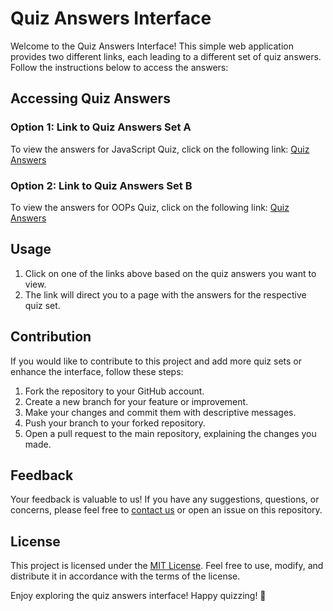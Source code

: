 # Quiz Answers Interface

Welcome to the Quiz Answers Interface! This simple web application provides two different links, each leading to a different set of quiz answers. Follow the instructions below to access the answers:

## Accessing Quiz Answers

### Option 1: Link to Quiz Answers Set A

To view the answers for JavaScript Quiz, click on the following link:
[Quiz Answers](https://github.com/praTeek271/Linkedin_Assesment-Quiz_Answers/blob/main/javascripts.md)

### Option 2: Link to Quiz Answers Set B

To view the answers for OOPs Quiz, click on the following link:
[Quiz Answers](https://github.com/praTeek271/Linkedin_Assesment-Quiz_Answers/blob/main/(OOPs)%20object%20oriented%20programming.md)

## Usage

1. Click on one of the links above based on the quiz answers you want to view.
2. The link will direct you to a page with the answers for the respective quiz set.

## Contribution

If you would like to contribute to this project and add more quiz sets or enhance the interface, follow these steps:

1. Fork the repository to your GitHub account.
2. Create a new branch for your feature or improvement.
3. Make your changes and commit them with descriptive messages.
4. Push your branch to your forked repository.
5. Open a pull request to the main repository, explaining the changes you made.

## Feedback

Your feedback is valuable to us! If you have any suggestions, questions, or concerns, please feel free to [contact us](#) or open an issue on this repository.

## License

This project is licensed under the [MIT License](LICENSE). Feel free to use, modify, and distribute it in accordance with the terms of the license.

Enjoy exploring the quiz answers interface! Happy quizzing! 🎉
